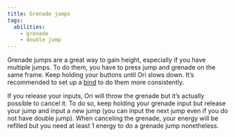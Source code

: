 ```yaml
---
title: Grenade jumps
tags:
  abilities:
    - grenade
    - double jump
---
```


Grenade jumps are a great way to gain height, especially if you have multiple jumps. To do them, you have to press jump and grenade on the same frame.
Keep holding your buttons until Ori slows down. It’s recommended to set up  a [bind](/features/keybinds) to do them more consistently.

If you release your inputs, Ori will throw the grenade but it’s actually possible to cancel it.
To do so, keep holding your grenade input but release your jump and input a new jump (you can input the next jump even if you do not have double jump).
When canceling the grenade, your energy will be refilled but you need at least 1 energy to do a grenade jump nonetheless.

<youtube-video id="Id6q5_bQEZA"></youtube-video>
